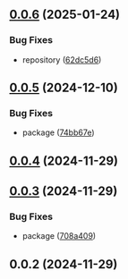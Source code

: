 ## [0.0.6](https://github.com/cmmvio/cmmv-elastic/compare/v0.0.5...v0.0.6) (2025-01-24)


### Bug Fixes

* repository ([62dc5d6](https://github.com/cmmvio/cmmv-elastic/commit/62dc5d6a16a850c777bf01f1c21570e9c47bc5f7))



## [0.0.5](https://github.com/cmmvio/cmmv-elastic/compare/v0.0.4...v0.0.5) (2024-12-10)


### Bug Fixes

* package ([74bb67e](https://github.com/cmmvio/cmmv-elastic/commit/74bb67eb79a75663b393a7181477172c8e66b1f2))



## [0.0.4](https://github.com/cmmvio/cmmv-elastic/compare/v0.0.3...v0.0.4) (2024-11-29)



## [0.0.3](https://github.com/cmmvio/cmmv-elastic/compare/v0.0.2...v0.0.3) (2024-11-29)


### Bug Fixes

* package ([708a409](https://github.com/cmmvio/cmmv-elastic/commit/708a4095be9ee8cf28b435d2450cf79152452473))



## 0.0.2 (2024-11-29)



